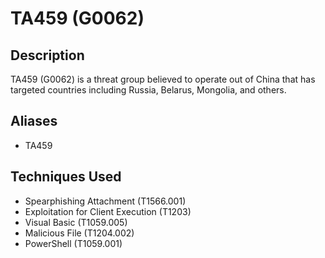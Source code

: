 # TA459 (G0062)

## Description
TA459 (G0062) is a threat group believed to operate out of China that has targeted countries including Russia, Belarus, Mongolia, and others. 

## Aliases
- TA459

## Techniques Used
- Spearphishing Attachment (T1566.001)
- Exploitation for Client Execution (T1203)
- Visual Basic (T1059.005)
- Malicious File (T1204.002)
- PowerShell (T1059.001)
